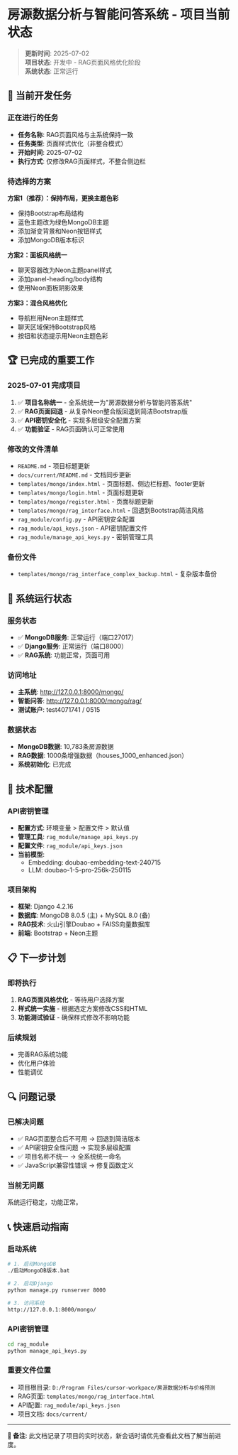 # 房源数据分析与智能问答系统 - 项目当前状态

> **更新时间**: 2025-07-02  
> **项目状态**: 开发中 - RAG页面风格优化阶段  
> **系统状态**: 正常运行

## 🎯 **当前开发任务**

### **正在进行的任务**
- **任务名称**: RAG页面风格与主系统保持一致
- **任务类型**: 页面样式优化（非整合模式）
- **开始时间**: 2025-07-02
- **执行方式**: 仅修改RAG页面样式，不整合侧边栏

### **待选择的方案**
**方案1（推荐）：保持布局，更换主题色彩**
- 保持Bootstrap布局结构
- 蓝色主题改为绿色MongoDB主题
- 添加渐变背景和Neon按钮样式
- 添加MongoDB版本标识

**方案2：面板风格统一**
- 聊天容器改为Neon主题panel样式
- 添加panel-heading/body结构
- 使用Neon面板阴影效果

**方案3：混合风格优化**
- 导航栏用Neon主题样式
- 聊天区域保持Bootstrap风格
- 按钮和状态提示用Neon主题色彩

## 🏆 **已完成的重要工作**

### **2025-07-01 完成项目**
1. ✅ **项目名称统一** - 全系统统一为"房源数据分析与智能问答系统"
2. ✅ **RAG页面回退** - 从复杂Neon整合版回退到简洁Bootstrap版
3. ✅ **API密钥安全化** - 实现多层级安全配置方案
4. ✅ **功能验证** - RAG页面确认可正常使用

### **修改的文件清单**
- `README.md` - 项目标题更新
- `docs/current/README.md` - 文档同步更新
- `templates/mongo/index.html` - 页面标题、侧边栏标题、footer更新
- `templates/mongo/login.html` - 页面标题更新
- `templates/mongo/register.html` - 页面标题更新
- `templates/mongo/rag_interface.html` - 回退到Bootstrap简洁风格
- `rag_module/config.py` - API密钥安全配置
- `rag_module/api_keys.json` - API密钥配置文件
- `rag_module/manage_api_keys.py` - 密钥管理工具

### **备份文件**
- `templates/mongo/rag_interface_complex_backup.html` - 复杂版本备份

## 🚀 **系统运行状态**

### **服务状态**
- ✅ **MongoDB服务**: 正常运行（端口27017）
- ✅ **Django服务**: 正常运行（端口8000）
- ✅ **RAG系统**: 功能正常，页面可用

### **访问地址**
- **主系统**: http://127.0.0.1:8000/mongo/
- **智能问答**: http://127.0.0.1:8000/mongo/rag/
- **测试账户**: test4071741 / 0515

### **数据状态**
- **MongoDB数据**: 10,783条房源数据
- **RAG数据**: 1000条增强数据（houses_1000_enhanced.json）
- **系统初始化**: 已完成

## 🔧 **技术配置**

### **API密钥管理**
- **配置方式**: 环境变量 > 配置文件 > 默认值
- **管理工具**: `rag_module/manage_api_keys.py`
- **配置文件**: `rag_module/api_keys.json`
- **当前模型**: 
  - Embedding: doubao-embedding-text-240715
  - LLM: doubao-1-5-pro-256k-250115

### **项目架构**
- **框架**: Django 4.2.16
- **数据库**: MongoDB 8.0.5 (主) + MySQL 8.0 (备)
- **RAG技术**: 火山引擎Doubao + FAISS向量数据库
- **前端**: Bootstrap + Neon主题

## 📋 **下一步计划**

### **即将执行**
1. **RAG页面风格优化** - 等待用户选择方案
2. **样式统一实施** - 根据选定方案修改CSS和HTML
3. **功能测试验证** - 确保样式修改不影响功能

### **后续规划**
- 完善RAG系统功能
- 优化用户体验
- 性能调优

## 🔍 **问题记录**

### **已解决问题**
- ✅ RAG页面整合后不可用 → 回退到简洁版本
- ✅ API密钥安全性问题 → 实现多层级配置
- ✅ 项目名称不统一 → 全系统统一命名
- ✅ JavaScript兼容性错误 → 修复函数定义

### **当前无问题**
系统运行稳定，功能正常。

## 📞 **快速启动指南**

### **启动系统**
```bash
# 1. 启动MongoDB
./启动MongoDB版本.bat

# 2. 启动Django
python manage.py runserver 8000

# 3. 访问系统
http://127.0.0.1:8000/mongo/
```

### **API密钥管理**
```bash
cd rag_module
python manage_api_keys.py
```

### **重要文件位置**
- 项目根目录: `D:/Program Files/cursor-workpace/房源数据分析与价格预测`
- RAG页面: `templates/mongo/rag_interface.html`
- API配置: `rag_module/api_keys.json`
- 项目文档: `docs/current/`

---

**📝 备注**: 此文档记录了项目的实时状态，新会话时请优先查看此文档了解当前进度。
